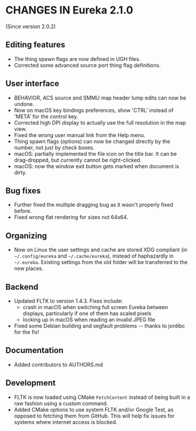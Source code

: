 # CHANGES IN Eureka 2.1.0

(Since version 2.0.2)

## Editing features

* The thing spawn flags are now defined in UGH files.
* Corrected some advanced source port thing flag definitions.

## User interface

* BEHAVIOR, ACS source and SMMU map header lump edits can now be undone.
* Now on macOS key bindings preferences, show 'CTRL' instead of 'META' for the control key.
* Corrected high DPI display to actually use the full resolution in the map view.
* Fixed the wrong user manual link from the Help menu.
* Thing spawn flags (options) can now be changed directly by the number, not just by check boxes.
* macOS: partially implemented the file icon on the title bar. It can be drag-dropped, but currenlty cannot be right-clicked.
* macOS: now the window exit button gets marked when document is dirty.

## Bug fixes

* Further fixed the multiple dragging bug as it wasn't properly fixed before.
* Fixed wrong flat rendering for sizes not 64x64.

## Organizing

* Now on Linux the user settings and cache are stored XDG compliant (in `~/.config/eureka` and
  `~/.cache/eureka`), instead of haphazardly in `~/.eureka`. Existing settings from the old folder
  will be transferred to the new places.

## Backend

* Updated FLTK to version 1.4.3. Fixes include:
  - crash in macOS when switching full screen Eureka between displays, particularly if one of them
    has scaled pixels
  - locking up in macOS when reading an invalid JPEG file
* Fixed some Debian building and segfault problems -- thanks to jordibc for the fix!

## Documentation

* Added contributors to AUTHORS.md

## Development

* FLTK is now loaded using CMake `FetchContent` instead of being built in a raw fashion using a
  custom command.
* Added CMake options to use system FLTK and/or Google Test, as opposed to fetching them from
  GitHub. This will help fix issues for systems where internet access is blocked.
